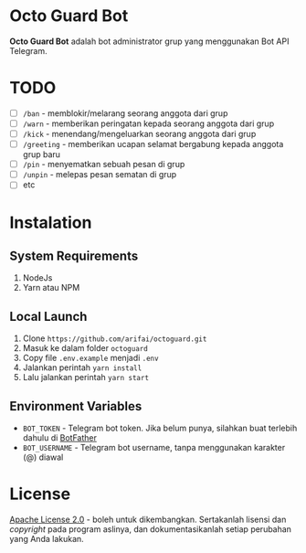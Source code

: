 # Octo Guard Bot

**Octo Guard Bot** adalah bot administrator grup yang menggunakan Bot API Telegram.

# TODO

- [ ] `/ban` - memblokir/melarang seorang anggota dari grup
- [ ] `/warn` - memberikan peringatan kepada seorang anggota dari grup
- [ ] `/kick` - menendang/mengeluarkan seorang anggota dari grup
- [ ] `/greeting` - memberikan ucapan selamat bergabung kepada anggota grup baru
- [ ] `/pin` - menyematkan sebuah pesan di grup
- [ ] `/unpin` - melepas pesan sematan di grup
- [ ] etc

# Instalation

## System Requirements

1. NodeJs
2. Yarn atau NPM

## Local Launch

1. Clone `https://github.com/arifai/octoguard.git`
2. Masuk ke dalam folder `octoguard`
3. Copy file `.env.example` menjadi `.env`
4. Jalankan perintah `yarn install`
5. Lalu jalankan perintah `yarn start`

## Environment Variables

- `BOT_TOKEN` - Telegram bot token. Jika belum punya, silahkan buat terlebih dahulu di [BotFather]
- `BOT_USERNAME` - Telegram bot username, tanpa menggunakan karakter (@) diawal

# License

[Apache License 2.0](https://github.com/arifai/octoguard/blob/master/LICENSE) - boleh untuk dikembangkan. Sertakanlah lisensi dan *copyright* pada program aslinya, dan dokumentasikanlah setiap perubahan yang Anda lakukan.

<!-- Link -->
[BotFather]: https://t.me/botfather